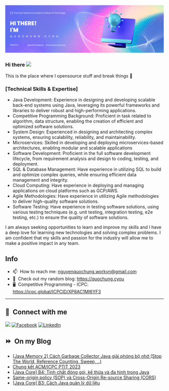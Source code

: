 <img src="header.png"></img>
---
### Hi there <a href="https://www.quochung.cyou/"><img src="https://media.giphy.com/media/hvRJCLFzcasrR4ia7z/giphy.gif" width="5%"></a>
This is the place where I opensource stuff and break things :rofl: 

### [Technical Skills & Expertise]
- Java Development: Experience in designing and developing scalable back-end systems using Java, leveraging its powerful frameworks and libraries to deliver robust and high-performing applications.
- Competitive Programming Background: Proficient in task related to algorithm, data structure, enabling the creation of efficient and optimized software solutions.
- System Design: Experienced in designing and architecting complex systems, ensuring scalability, reliability, and maintainability.
- Microservices: Skilled in developing and deploying microservices-based architectures, enabling modular and scalable applications
- Software Development: Proficient in the full software development lifecycle, from requirement analysis and design to coding, testing, and deployment.
- SQL & Database Management: Have experience in utilizing SQL to build and optimize complex queries, while ensuring efficient data management and integrity.
- Cloud Computing: Have experience in deploying and managing applications on cloud platforms such as GCP/AWS.
- Agile Methodologies: Have experience in utilizing Agile methodologies to deliver high-quality software solutions.
- Software Testing: Have experience in testing software solutions, using various testing techniques (e.g. unit testing, integration testing, e2e testing, etc.) to ensure the quality of software solutions.


I am always seeking opportunities to learn and improve my skills and I have a deep love for learning new technologies and solving complex problems. 
I am confident that my skills and passion for the industry will allow me to make a positive impact in any team.


## Info
- 📫 &nbsp;How to reach me: nguyenquochung.workvn@gmail.com
- 🔗 &nbsp;Check out my random blog: https://quochung.cyou
- 🖥️ &nbsp;Competitive Programming - ICPC: https://icpc.global/ICPCID/XP8AC1MI6YF3
---

## 🔗 &nbsp;**Connect with me**


<a href="mailto:nguyenquochung.workvn@gmail.com"><img src="https://img.shields.io/badge/e‑mail-D14836.svg?style=for-the-badge&logo=GMail&logoColor=white"/></a>
[![Facebook](https://img.shields.io/badge/Facebook-1877F2?style=for-the-badge&logo=facebook&logoColor=white)](https://facebook.com/quochung.cyou) 
[![LinkedIn](https://img.shields.io/badge/LinkedIn-0077B5?style=for-the-badge&logo=linkedin&logoColor=white)](https://linkedin.com/in/quochungcyou) 


## ⏩ &nbsp;On my Blog
<!-- BLOG-POST-LIST:START -->
- [[Java Memory 2] Cách Garbage Collector Java giải phóng bộ nhớ &lpar;Stop The World, Reference Counting, Sweep, ..&rpar;](https://quochung.cyou/java-memory-2-cach-garbage-collector-java-giai-phong-bo-nho-stop-the-world-reference-counting-sweep/)
- [Chung kết ACM/ICPC PTIT 2023](https://quochung.cyou/chung-ket-acm-icpc-ptit-2023/)
- [[Java Core] B4: Tính chất đóng gói, kế thừa và đa hình trong Java](https://quochung.cyou/java-core-b4-tinh-chat-dong-goi-ke-thua-va-da-hinh-trong-java/)
- [Same-origin policy &lpar;SOP&rpar; và Cross-Origin Re-source Sharing &lpar;CORS&rpar;](https://quochung.cyou/same-origin-policy-sop-va-cross-origin-re-source-sharing-cors/)
- [[Java Core] B3: Cách Java quản lý dữ liệu](https://quochung.cyou/java-core-b3-cach-java-quan-ly-du-lieu/)
<!-- BLOG-POST-LIST:END -->


